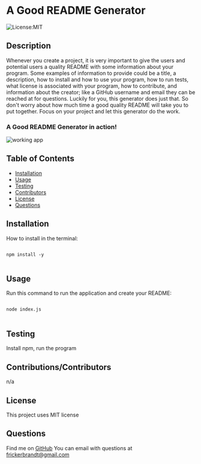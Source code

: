 
# A Good README Generator

![License:MIT](https://img.shields.io/badge/license-MIT-blue)

## Description

 Whenever you create a project, it is very important to give the users and potential users a quality README with some information about your program. Some examples of information to provide could be a title, a description, how to install and how to use your program, how to run tests, what license is associated with your program, how to contribute, and information about the creator; like a GitHub username and email they can be reached at for questions. Luckily for you, this generator does just that. So don't worry about how much time a good quality README will take you to put together. Focus on your project and let this generator do the work.

### A Good README Generator in action!

![working app](gifs/trimmed.gif)

 ## Table of Contents
 
 - [Installation](#installation)
 - [Usage](#usage)
 - [Testing](#test)
 - [Contributors](#contributions)
 - [License](#license)
 - [Questions](#questions)


## Installation 

How to install in the terminal:

<pre>
<code>
npm install -y
</code>
</pre>

## Usage

Run this command to run the application and create your README:

<pre>
<code>
node index.js
</code>
</pre>

## Testing 

Install npm, run the program

## Contributions/Contributors

n/a

## License

This project uses MIT license
            
## Questions
Find me on [GitHub](https://github.com/brandt-fricker)
You can email with questions at [frickerbrandt@gmail.com](mailto:frickerbrandt@gmail.com) 